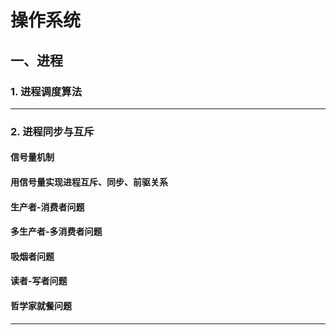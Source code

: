 # 操作系统

## 一、进程

### 1. 进程调度算法

***

### 2. 进程同步与互斥

####  信号量机制

####  用信号量实现进程互斥、同步、前驱关系

####  生产者-消费者问题

####  多生产者-多消费者问题

####  吸烟者问题

####  读者-写者问题

####  哲学家就餐问题

***

